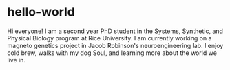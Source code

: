 # hello-world

Hi everyone! I am a second year PhD student in the Systems, Synthetic, and Physical Biology program at Rice University. I am currently working on a magneto genetics project in Jacob Robinson's neuroengineering lab. I enjoy cold brew, walks with my dog Soul, and learning more about the world we live in. 

